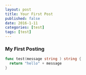 ```yaml
---
layout: post
title: Your First Post
published: false
date: 2016-1-11
categories: [test]
tags: [test]
---
```


### My First Posting

```go
func test(message string ) string {
  return "hello" + message
}
```
